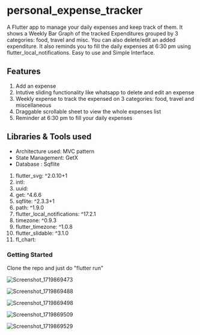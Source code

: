 # personal_expense_tracker
A Flutter app to manage your daily expenses and keep track of them. It shows a Weekly Bar Graph of the tracked Expenditures grouped by 3 categories: food, travel and misc. You can also delete/edit an added expenditure. It also reminds you to fill the daily expenses at 6:30 pm using flutter_local_notifications. 
Easy to use and Simple Interface.
## Features
1. Add an expense
2. Intutive sliding functionality like whatsapp to delete and edit an expense
3. Weekly expense to track the expensed on 3 categories: food, travel and miscellaneous
4. Draggable scrollable sheet to view the whole expenses list
5. Reminder at 6:30 pm to fill your daily expenses
   
## Libraries & Tools used
* Architecture used: MVC pattern
* State Management: GetX
* Database : Sqflite
1. flutter_svg: ^2.0.10+1
2. intl: 
3. uuid:
4. get: ^4.6.6
5. sqflite: ^2.3.3+1
6. path: ^1.9.0
7. flutter_local_notifications: ^17.2.1
8. timezone: ^0.9.3
9. flutter_timezone: ^1.0.8
10. flutter_slidable: ^3.1.0
11. fl_chart:
### Getting Started
Clone the repo and just do "flutter run"

![Screenshot_1719869473](https://github.com/mahira13/Personal_Expense_Tracker/assets/73304467/f51bfbb7-8e41-4e19-9187-2990530da560)


![Screenshot_1719869488](https://github.com/mahira13/Personal_Expense_Tracker/assets/73304467/0f697fb8-069a-4a78-a709-7bbee7d11244)

![Screenshot_1719869498](https://github.com/mahira13/Personal_Expense_Tracker/assets/73304467/cda07afd-bf29-4d3d-9874-df6ebd500bd8)


![Screenshot_1719869509](https://github.com/mahira13/Personal_Expense_Tracker/assets/73304467/4b0cdb9b-79e8-407c-b6e2-0615127a6bea)


![Screenshot_1719869529](https://github.com/mahira13/Personal_Expense_Tracker/assets/73304467/72b0c6bd-16e5-460d-8b7c-d5b9cbb49f35)




